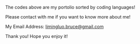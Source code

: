 The codes above are my portolio sorted by coding languages!

Please contact with me if you want to know more about me! 

My Email Address: limingluo.bruce@gmail.com

Thank you! Hope you enjoy it! 
